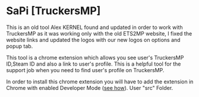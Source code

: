 # SaPi [TruckersMP]

This is an old tool Alex KERNEL found and updated in order to work with TruckersMP as it was working only with the old ETS2MP website, I fixed the website links and updated the logos with our new logos on options and popup tab.
 
This tool is a chrome extension which allows you see user's TruckersMP ID,Steam ID and also a link to user's profile. This is a helpful tool for the support job when you need to find user's profile on TruckersMP.

In order to install this chrome extension you will have to add the extension in Chrome with enabled Developer Mode ([see how](https://developer.chrome.com/extensions/getstarted#unpacked)). User "src" Folder.
